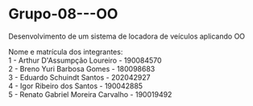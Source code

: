 # Grupo-08---OO

Desenvolvimento de um sistema de locadora de veículos aplicando OO

Nome e matrícula dos integrantes:
</br>
1 - Arthur D'Assumpção Loureiro - 190084570
</br>
2 - Breno Yuri Barbosa Gomes - 180098683
</br>
3 - Eduardo Schuindt Santos - 202042927
</br>
4 - Igor Ribeiro dos Santos - 190042885
</br>
5 - Renato Gabriel Moreira Carvalho - 190019492
